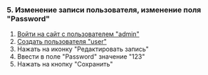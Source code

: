 ### 5. Изменение записи пользователя, изменение поля "Password"

1. [Войти на сайт с пользователем "admin"](../../../../0.%20Шаги/1.%20Войти%20на%20сайт%20с%20пользователем%20username.md)
1. [Создать пользователя "user"](../../../../0.%20Шаги/3.%20Создать%20пользователя%20username.md)
1. Нажать на иконку "Редактировать запись"
1. Ввести в поле "Password" значение "123"
1. Нажать на кнопку "Сохранить"